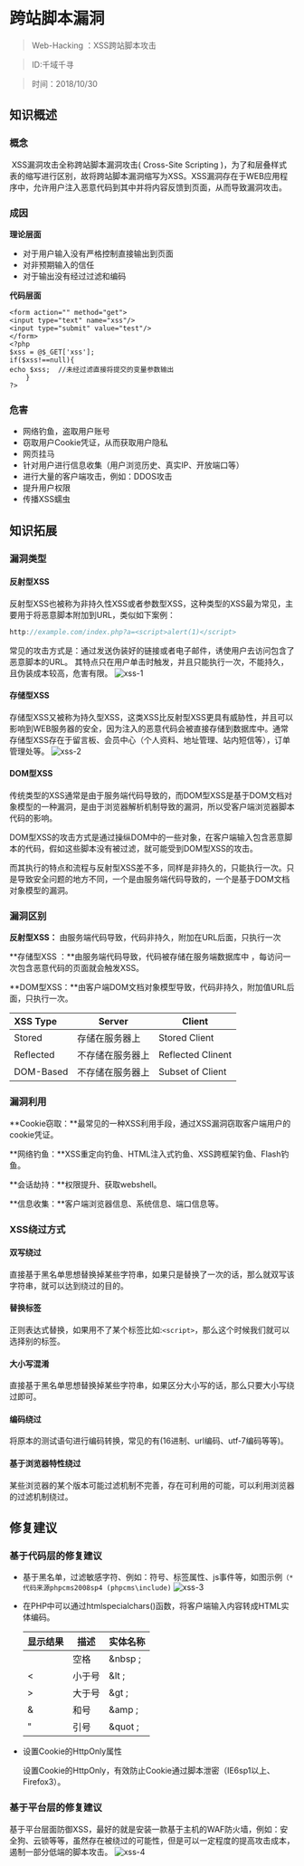 # 跨站脚本漏洞

> Web-Hacking ：XSS跨站脚本攻击

> ID:千域千寻

> 时间：2018/10/30

## 知识概述

### 概念

​    XSS漏洞攻击全称跨站脚本漏洞攻击( Cross-Site Scripting )，为了和层叠样式表的缩写进行区别，故将跨站脚本漏洞缩写为XSS。XSS漏洞存在于WEB应用程序中，允许用户注入恶意代码到其中并将内容反馈到页面，从而导致漏洞攻击。

### 成因

**理论层面**

- 对于用户输入没有严格控制直接输出到页面
- 对非预期输入的信任
- 对于输出没有经过过滤和编码

**代码层面**

```php+HTML
<form action="" method="get">  
<input type="text" name="xss"/>  
<input type="submit" value="test"/>  
</form>  
<?php  
$xss = @$_GET['xss'];  
if($xss!==null){  
echo $xss;  //未经过滤直接将提交的变量参数输出
    }
?>
```



### 危害

- 网络钓鱼，盗取用户账号
- 窃取用户Cookie凭证，从而获取用户隐私
- 网页挂马
- 针对用户进行信息收集（用户浏览历史、真实IP、开放端口等）
- 进行大量的客户端攻击，例如：DDOS攻击
- 提升用户权限
- 传播XSS蠕虫



## 知识拓展

### 漏洞类型

#### 反射型XSS

​    反射型XSS也被称为非持久性XSS或者参数型XSS，这种类型的XSS最为常见，主要用于将恶意脚本附加到URL，类似如下案例：

```javascript
http://example.com/index.php?a=<script>alert(1)</script>
```

 常见的攻击方式是：通过发送伪装好的链接或者电子邮件，诱使用户去访问包含了恶意脚本的URL。 其特点只在用户单击时触发，并且只能执行一次，不能持久，且伪装成本较高，危害有限。
![xss-1](https://github.com/bloodzer0/Enterprise_Security_Build--Open_Source/blob/master/Application%20Security/Vulnerability/img/xss-1.png)


#### 存储型XSS

​    存储型XSS又被称为持久型XSS，这类XSS比反射型XSS更具有威胁性，并且可以影响到WEB服务器的安全，因为注入的恶意代码会被直接存储到数据库中。通常存储型XSS存在于留言板、会员中心（个人资料、地址管理、站内短信等），订单管理处等。
![xss-2](https://github.com/bloodzer0/Enterprise_Security_Build--Open_Source/blob/master/Application%20Security/Vulnerability/img/xss-2.png)

#### DOM型XSS

​    传统类型的XSS通常是由于服务端代码导致的，而DOM型XSS是基于DOM文档对象模型的一种漏洞，是由于浏览器解析机制导致的漏洞，所以受客户端浏览器脚本代码的影响。

​    DOM型XSS的攻击方式是通过操纵DOM中的一些对象，在客户端输入包含恶意脚本的代码，假如这些脚本没有被过滤，就可能受到DOM型XSS的攻击。

​    而其执行的特点和流程与反射型XSS差不多，同样是非持久的，只能执行一次。只是导致安全问题的地方不同，一个是由服务端代码导致的，一个是基于DOM文档对象模型的漏洞。



### 漏洞区别

**反射型XSS：** 由服务端代码导致，代码非持久，附加在URL后面，只执行一次

**存储型XSS ：**由服务端代码导致，代码被存储在服务端数据库中 ，每访问一次包含恶意代码的页面就会触发XSS。

**DOM型XSS：**由客户端DOM文档对象模型导致，代码非持久，附加值URL后面，只执行一次。

| XSS Type  | Server           | Client            |
| :-------- | ---------------- | ----------------- |
| Stored    | 存储在服务器上   | Stored Client     |
| Reflected | 不存储在服务器上 | Reflected Clinent |
| DOM-Based | 不存储在服务器上 | Subset of Client  |

### 漏洞利用

**Cookie窃取：**最常见的一种XSS利用手段，通过XSS漏洞窃取客户端用户的cookie凭证。

**网络钓鱼：**XSS重定向钓鱼、HTML注入式钓鱼、XSS跨框架钓鱼、Flash钓鱼。

**会话劫持：**权限提升、获取webshell。

**信息收集：**客户端浏览器信息、系统信息、端口信息等。

### XSS绕过方式

#### 双写绕过

​    直接基于黑名单思想替换掉某些字符串，如果只是替换了一次的话，那么就双写该字符串，就可以达到绕过的目的。

#### 替换标签

​    正则表达式替换，如果用不了某个标签比如:`<script>`，那么这个时候我们就可以选择别的标签。

#### 大小写混淆

​    直接基于黑名单思想替换掉某些字符串，如果区分大小写的话，那么只要大小写绕过即可。

#### 编码绕过

​    将原本的测试语句进行编码转换，常见的有(16进制、url编码、utf-7编码等等)。

#### 基于浏览器特性绕过

​    某些浏览器的某个版本可能过滤机制不完善，存在可利用的可能，可以利用浏览器的过滤机制绕过。

## 修复建议

### 基于代码层的修复建议

- 基于黑名单，过滤敏感字符、例如：符号、标签属性、js事件等，如图示例`（*代码来源phpcms2008sp4 (phpcms\include)`
![xss-3](https://github.com/bloodzer0/Enterprise_Security_Build--Open_Source/blob/master/Application%20Security/Vulnerability/img/xss-3.png)

- 在PHP中可以通过htmlspecialchars()函数，将客户端输入内容转成HTML实体编码。

  | 显示结果 | 描述   | 实体名称 |
  | -------- | ------ | -------- |
  |          | 空格   | &nbsp ;  |
  | <        | 小于号 | &lt ;    |
  | >        | 大于号 | &gt ;    |
  | &        | 和号   | &amp ;   |
  | "        | 引号   | &quot ;  |

- 设置Cookie的HttpOnly属性

  设置Cookie的HttpOnly，有效防止Cookie通过脚本泄密（IE6sp1以上、Firefox3）。

### 基于平台层的修复建议

​    基于平台层面防御XSS，最好的就是安装一款基于主机的WAF防火墙，例如：安全狗、云锁等等，虽然存在被绕过的可能性，但是可以一定程度的提高攻击成本，遏制一部分低端的脚本攻击。
![xss-4](https://github.com/bloodzer0/Enterprise_Security_Build--Open_Source/blob/master/Application%20Security/Vulnerability/img/xss-4.png)
